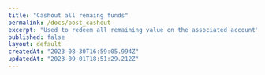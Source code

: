 ```yaml
---
title: "Cashout all remaing funds"
permalink: /docs/post_cashout
excerpt: "Used to redeem all remaining value on the associated account"
published: false
layout: default
createdAt: "2023-08-30T16:59:05.994Z"
updatedAt: "2023-09-01T18:51:29.212Z"
---
```

